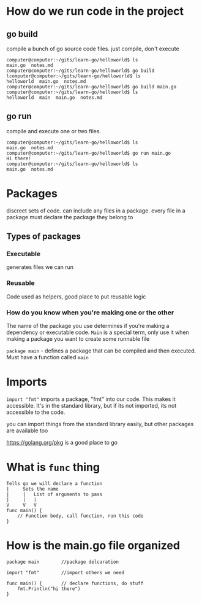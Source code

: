 # How do we run code in the project

## go build 
compile a bunch of go source code files. just compile, don't execute

~~~
computer@computer:~/gits/learn-go/helloworld$ ls
main.go  notes.md
computer@computer:~/gits/learn-go/helloworld$ go build
lcomputer@computer:~/gits/learn-go/helloworld$ ls
helloworld  main.go  notes.md
computer@computer:~/gits/learn-go/helloworld$ go build main.go
computer@computer:~/gits/learn-go/helloworld$ ls
helloworld  main  main.go  notes.md
~~~


## go run
compile and execute one or two files. 

~~~
computer@computer:~/gits/learn-go/helloworld$ ls
main.go  notes.md
computer@computer:~/gits/learn-go/helloworld$ go run main.go 
Hi there!
computer@computer:~/gits/learn-go/helloworld$ ls
main.go  notes.md
~~~


# Packages
discreet sets of code. can include any files in a package. every file in a package must declare the package they belong to

## Types of packages

### Executable
generates files we can run

### Reusable
Code used as helpers, good place to put reusable logic

### How do you know when you're making one or the other

The name of the package you use determines if you're making a dependency or executable code. `Main` is a special term, only use it when making a package you want to create some runnable file

`package main` - defines a package that can be compiled and then  executed. Must have a function called `main`


# Imports
`import "fmt"` imports a package, "fmt" into our code. This makes it accessible. It's in the standard library, but if its not imported, its not accessible to the code. 

you can import things from the standard library easily, but other packages are available too

https://golang.org/pkg is a good place to go 


# What is `func` thing

~~~
Tells go we will declare a function
|     Sets the name
|     |   List of arguments to pass
|     |   |
V     V   V
func main() {
    // Function body, call function, run this code
}
~~~


# How is the main.go file organized

~~~
package main        //package delcaration

import "fmt"        //import others we need

func main() {       // declare functions, do stuff     
    fmt.Println("hi there") 
}